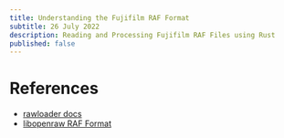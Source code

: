 ```yaml
---
title: Understanding the Fujifilm RAF Format
subtitle: 26 July 2022
description: Reading and Processing Fujifilm RAF Files using Rust
published: false
---
```


# References

- [rawloader docs](https://docs.rs/rawloader/latest/rawloader/index.html)
- [libopenraw RAF Format](https://libopenraw.freedesktop.org/formats/raf/)